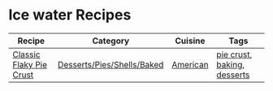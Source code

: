 # Ice water Recipes

| Recipe | Category | Cuisine | Tags |
|--------|----------|---------|------|
| [Classic Flaky Pie Crust](../../recipes/Desserts/Pies/Shells/Baked/Classic%20Flaky%20Pie%20Crust.md) | [Desserts/Pies/Shells/Baked](../../recipes/Desserts/Pies/Shells/Baked/) | [American](../Cuisine/american.md) | [pie crust](../Tags/pie-crust.md), [baking](../Tags/baking.md), [desserts](../Tags/desserts.md) |
